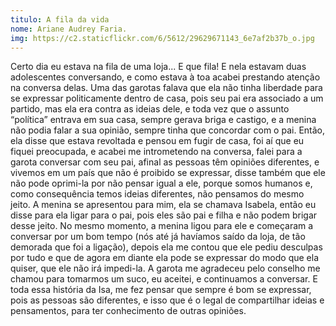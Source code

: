 ```yaml
---
titulo: A fila da vida
nome: Ariane Audrey Faria.
img: https://c2.staticflickr.com/6/5612/29629671143_6e7af2b37b_o.jpg
---
```

Certo dia eu estava na fila de uma loja... E que fila! E nela estavam duas adolescentes conversando, e como estava à toa acabei prestando atenção na conversa delas.
Uma das garotas falava que ela não tinha liberdade para se expressar politicamente dentro de casa, pois seu pai era associado a um partido, mas ela era contra as ideias dele, e toda vez que o assunto “política” entrava em sua casa, sempre gerava briga e castigo, e a menina não podia falar a sua opinião, sempre tinha que concordar com o pai.
Então, ela disse que estava revoltada e pensou em fugir de casa, foi aí que eu fiquei preocupada, e acabei me intrometendo na conversa, falei para a garota conversar com seu pai, afinal as pessoas têm opiniões diferentes, e vivemos em um país que não é proibido se expressar, disse também que ele não pode oprimi-la por não pensar igual a ele, porque somos humanos e, como consequência temos ideias diferentes, não pensamos do mesmo jeito.
A menina se apresentou para mim, ela se chamava Isabela, então eu disse para ela ligar para o pai, pois eles são pai e filha e não podem brigar desse jeito. No mesmo momento, a menina ligou para ele e começaram a conversar por um bom tempo (nós até já havíamos saído da loja, de tão demorada que foi a ligação), depois ela me contou que ele pediu desculpas por tudo e que de agora em diante ela pode se expressar do modo que ela quiser, que ele não irá impedi-la. A garota me agradeceu pelo conselho me chamou para tomarmos um suco, eu aceitei, e continuamos a conversar.
E toda essa história da Isa, me fez pensar que sempre é bom se expressar, pois as pessoas são diferentes, e isso que é o legal de compartilhar ideias e pensamentos, para ter conhecimento de outras opiniões.
